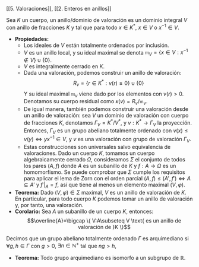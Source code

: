 [[5. Valoraciones]], [[2. Enteros en anillos]]

Sea $K$ un cuerpo, un anillo/dominio de valoración es un dominio integral $V$ con anillo de fracciones $K$ y tal que para todo $x \in K^*$, $x \in V$ o $x^{-1} \in V$.
- **Propiedades:**
	- Los ideales de $V$ están totalmente ordenados por inclusión.
	- $V$ es un anillo local, y su ideal maximal se denota $\mathfrak{m}_{V} = \{ x \in V:x^{-1}\notin V \}\cup \{ 0 \}$.
	- $V$ es integralmente cerrado en $K$.
	- Dada una valoración, podemos construir un anillo de valoración:$$R_{v}=\{ r \in K^{*} : v(r) \geq 0 \}\cup \{ 0 \}$$Y su ideal maximal $\mathfrak{m}_{v}$ viene dado por los elementos con $v(r)>0$. Denotamos su cuerpo residual como $\kappa(v)=R_{v}/\mathfrak{m}_{v}$.
	- De igual manera, también podemos construir una valoración desde un anillo de valoración: sea $V$ un dominio de valoración con cuerpo de fracciones $K$, denotamos $\Gamma_{V}=K^{*}/V^{*}$, y $v:K^{*}\longrightarrow \Gamma_{V}$ la proyección. Entonces, $\Gamma_{V}$ es un grupo abeliano totalmente ordenado con $v(x)\leq v(y) \iff yx^{-1}\in V$, y $v$ es una valoración con grupo de valoración $\Gamma_{V}$.
	- Estas construcciones son universales salvo equivalencia de valoraciones.
Dado un cuerpo $K$, tomamos un cuerpo algebraicamente cerrado $\Omega$, consideramos $\Sigma$ el conjunto de todos los pares $(A,f)$ donde $A$ es un subanillo de $K$ y $f:A \longrightarrow\Omega$ es un homomorfismo. Se puede comprobar que $\Sigma$ cumple los requisitos para aplicar el lema de Zorn con el orden parcial $(A,f)\leq(A',f') \iff A\subseteq A'$ y $f'|_{A}=f$, así que tiene al menos un elemento maximal $(V,\varphi)$.
- **Teorema:** Dado $(V,\varphi)\in\Sigma$ maximal, $V$ es un anillo de valoración de $K$. En particular, para todo cuerpo $K$ podemos tomar un anillo de valoración y, por tanto, una valoración.
- **Corolario:** Sea $A$ un subanillo de un cuerpo $K$, entonces:
  $$\overline{A}=\bigcap \{ V:A\subseteq V \text{ es un anillo de valoración de }K \}$$

Decimos que un grupo abeliano totalmente ordenado $\Gamma$ es arquimediano si $\forall g,h\in \Gamma$ con $g>0$, $\exists n \in \mathbb{N}^{+}$ tal que $ng>h$,
- **Teorema:** Todo grupo arquimediano es isomorfo a un subgrupo de $\mathbb{R}$.